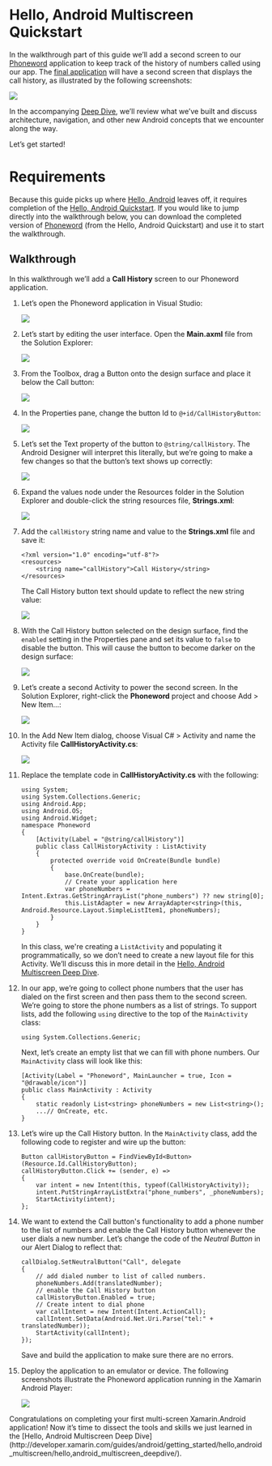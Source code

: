 # Hello, Android Multiscreen Quickstart

In the walkthrough part of this guide we’ll add a second screen to our 
[Phoneword](https://github.com/xamarin/monodroid-samples/tree/master/Phoneword)
application to keep track of
the history of numbers called using our app. The 
[final application](https://github.com/xamarin/monodroid-samples/tree/master/PhonewordMultiscreen)
will have a second screen that displays the call history, as illustrated by
the following screenshots:

![](Images/intro-screenshot.png)

In the accompanying
[Deep Dive](http://developer.xamarin.com/guides/android/getting_started/hello,android_multiscreen/hello,android_multiscreen_deepdive/),
we’ll review what we’ve built and discuss architecture, navigation,
and other new Android concepts that we encounter along the way. 

Let’s get started!

<a name="Requirements" class="injected"></a>

# Requirements

Because this guide picks up where [Hello, Android](http://developer.xamarin.com/guides/android/getting_started/hello,android/)
leaves off, it requires completion of the
[Hello, Android Quickstart](http://developer.xamarin.com/guides/android/getting_started/hello,android/hello,android_quickstart/).
If you would like to jump directly into the walkthrough below, you can download the completed version of 
[Phoneword](https://github.com/xamarin/monodroid-samples/tree/master/Phoneword)
(from the Hello, Android Quickstart) and use it to start the walkthrough.

<h2>Walkthrough</h2>
<p>In this walkthrough we’ll add a <b>Call History</b> screen to our <span class="uiitem">Phoneword</span> application.</p>

<ide name="vs">
    <ol>
        <li>
            <p>
                Let’s open the <span class="uiitem">Phoneword</span> application in Visual Studio:
            </p>
            <p><a href="Images/vs/01-phoneword.png" class=" fancybox"><img src="Images/vs/01-phoneword.png"></a></p>
        </li>
        <li>
            <p>
                Let’s start by editing the user interface. Open the <b>Main.axml</b> file from
                the <span class="uiitem">Solution Explorer</span>:
            </p>
            <p><a href="Images/vs/02-main-axml.png" class=" fancybox"><img src="Images/vs/02-main-axml.png"></a></p>
        </li>
        <li>
            <p>
                From the <span class="uiitem">Toolbox</span>, drag a <span class="uiitem">Button</span> onto the
                design surface and place it below the <span class="uiitem">Call</span> button:
            </p>
            <p><a href="Images/vs/03-new-button.png" class=" fancybox"><img src="Images/vs/03-new-button.png"></a></p>
        </li>
        <li>
            <p>
                In the <span class="uiitem">Properties</span> pane, change the button <span class="uiitem">Id</span>
                to <code>@+id/CallHistoryButton</code>:
            </p>
            <p><a href="Images/vs/04-call-history-button.png" class=" fancybox"><img src="Images/vs/04-call-history-button.png"></a></p>
        </li>
        <li>
            <p>
                Let’s set the <span class="uiitem">Text</span> property of the button
                to <code>@string/callHistory</code>. The Android Designer will
                interpret this literally, but we’re going to make a few changes so that the button’s text shows up correctly:
            </p>
            <p><a href="Images/vs/05-call-history-string.png" class=" fancybox"><img src="Images/vs/05-call-history-string.png"></a></p>
        </li>
        <li>
            <p>
                Expand the <span class="uiitem">values</span> node under the <span class="uiitem">Resources</span> folder in the <span class="uiitem">Solution Explorer</span> and double-click the string resources file,
                <b>Strings.xml</b>:
            </p>
            <p><a href="Images/vs/06-strings-resources-file.png" class=" fancybox"><img src="Images/vs/06-strings-resources-file.png"></a></p>
        </li>
        <li>
            <p>Add the <code>callHistory</code> string name and value to the <b>Strings.xml</b> file and save it:</p>
            <pre><code class=" syntax brush-C#">&lt;?xml version="1.0" encoding="utf-8"?&gt;
&lt;resources&gt;
    &lt;string name="callHistory"&gt;Call History&lt;/string&gt;
&lt;/resources&gt;</code></pre>
            <p>The <span class="uiitem">Call History</span> button text should update to reflect the new string value:</p>
            <p><a href="Images/vs/07-new-string-value.png" class=" fancybox"><img src="Images/vs/07-new-string-value.png"></a></p>
        </li>
        <li>
            <p>
                With the <span class="uiitem">Call History</span> button selected on the design surface, find the
                <code>enabled</code> setting in the <span class="uiitem">Properties</span> pane and set its value to 
                <code>false</code> to disable the button.
                This will cause the button to become darker on the design surface:
            </p>
            <p><a href="Images/vs/08-enabled-false.png" class=" fancybox"><img src="Images/vs/08-enabled-false.png"></a></p>
        </li>
        <li>
            <p>
                Let’s create a second Activity to power the second screen. In the <span class="uiitem">Solution Explorer</span>, 
                right-click the <b>Phoneword</b> project and 
                choose <span class="uiitem">Add &gt; New Item...</span>:
            </p>
            <p><a href="Images/vs/09-add-new-file.png" class=" fancybox"><img src="Images/vs/09-add-new-file.png"></a></p>
        </li>
        <li>
            <p>In the <span class="uiitem">Add New Item</span> dialog, choose <span class="uiitem">Visual C# > Activity</span> and name the Activity file <b>CallHistoryActivity.cs</b>:</p>
            <p><a href="Images/vs/10-call-history-activity.png" class=" fancybox"><img src="Images/vs/10-call-history-activity.png"></a></p>
        </li>
        <li>
            <p>Replace the template code in <b>CallHistoryActivity.cs</b> with the following:</p>
            <pre><code class=" syntax brush-C#">using System;
using System.Collections.Generic;
using Android.App;
using Android.OS;
using Android.Widget;
namespace Phoneword
{
    [Activity(Label = "@string/callHistory")]            
    public class CallHistoryActivity : ListActivity
    {
        protected override void OnCreate(Bundle bundle)
        {
            base.OnCreate(bundle);
            // Create your application here
            var phoneNumbers = Intent.Extras.GetStringArrayList("phone_numbers") ?? new string[0];
            this.ListAdapter = new ArrayAdapter&lt;string&gt;(this, Android.Resource.Layout.SimpleListItem1, phoneNumbers);
        }
    }
}</code></pre>
            <p>
                In this class, we're creating a <code>ListActivity</code> and populating it programmatically, so we don’t need to create a new layout file for this Activity.
                We’ll discuss this in more detail in the <a href="http://developer.xamarin.com/guides/android/getting_started/hello,android/hello,android_deepdive/">Hello, Android Multiscreen Deep Dive</a>.
            </p>
        </li>
        <li>
            <p>In our app, we’re going to collect phone numbers that the user has dialed on the first screen and then pass them to the second screen. We’re going to store the phone numbers as a list of strings. To support lists, add the following <code>using</code> directive to the top of the <code>MainActivity</code> class:</p>
            <pre><code class=" syntax brush-C#">using System.Collections.Generic;</code></pre>
            <p>Next, let’s create an empty list that we can fill with phone numbers. Our <code>MainActivity</code> class will look like this:</p>
            <pre><code class=" syntax brush-C#">[Activity(Label = "Phoneword", MainLauncher = true, Icon = "@drawable/icon")]
public class MainActivity : Activity
{
    static readonly List&lt;string&gt; phoneNumbers = new List&lt;string&gt;();
    ...// OnCreate, etc.
}</code></pre>
        </li>
        <li>
            <p>Let’s wire up the <span class="uiitem">Call History</span> button. In the <code>MainActivity</code> class, add the 
            following code to register and wire up the button:</p>
            <pre><code class=" syntax brush-C#">Button callHistoryButton = FindViewById&lt;Button&gt; (Resource.Id.CallHistoryButton);
callHistoryButton.Click += (sender, e) =&gt;
{
    var intent = new Intent(this, typeof(CallHistoryActivity));
    intent.PutStringArrayListExtra("phone_numbers", _phoneNumbers);
    StartActivity(intent);
};</code></pre>
        </li>
        <li>
            <p>
                We want to extend the <span class="uiitem">Call</span> button's functionality to add a phone number to the list of numbers and enable the
                <span class="uiitem">Call History</span> button whenever the user dials a new number. Let’s change the code of the <em>Neutral Button</em> in our Alert Dialog to reflect that:
            </p>
            <pre><code class=" syntax brush-C#">callDialog.SetNeutralButton("Call", delegate
{
    // add dialed number to list of called numbers.
    phoneNumbers.Add(translatedNumber);
    // enable the Call History button
    callHistoryButton.Enabled = true;
    // Create intent to dial phone
    var callIntent = new Intent(Intent.ActionCall);
    callIntent.SetData(Android.Net.Uri.Parse("tel:" + translatedNumber));
    StartActivity(callIntent);
});</code></pre>
            <p>Save and build the application to make sure there are no errors.</p>
        </li>
        <li>
            <p>Deploy the application to an emulator or device. The following screenshots illustrate the <span class="uiitem">Phoneword</span> application running in the Xamarin Android Player:</p>
            <p><a href="Images/vs/phoneword-xap.png" class=" fancybox"><img src="Images/vs/phoneword-xap.png"></a></p>
        </li>
    </ol>
</ide>
Congratulations on completing your first multi-screen Xamarin.Android application! Now it’s time to dissect the
tools and skills we just learned in the
[Hello, Android Multiscreen Deep Dive](http://developer.xamarin.com/guides/android/getting_started/hello,android_multiscreen/hello,android_multiscreen_deepdive/).
